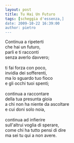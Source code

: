 ```yaml
---
layout: post
title: Tu Hai Un Futuro
tags: [scheggia d'essenza,]
date: 2009-10-22 16:39:00
author: pietro
---
```

Continua a ripeterti<br/>che hai un futuro,<br/>parli e ti racconti<br/>senza averlo davvero;<br/><br/>ti fai forza con poco,<br/>invidia dei sofferenti,<br/>ma lo sguardo tuo fioco<br/>e gli occhi tuoi spenti;<br/><br/>continua a raccontare<br/>della tua presunta gioia<br/>a chi non ha niente da ascoltare<br/>e cui doni solo noia,<br/><br/>continua ad infierire<br/>sull'altrui voglia di sperare,<br/>come chi ha tutto pensi di dire<br/>ma sei tu qui a non avere.
